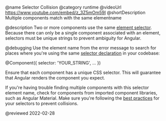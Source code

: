 @name Selector Collision
@category runtime
@videoUrl https://www.youtube.com/embed/z_3Z5mOm59I
@shortDescription Multiple components match with the same elementname

@description
Two or more components use the same [element selector](guide/component-overview#specifying-a-components-css-selector). Because there can only be a single component associated with an element, selectors must be unique strings to prevent ambiguity for Angular.

@debugging
Use the element name from the error message to search for places where you're using the same [selector declaration](guide/architecture-components) in your codebase:

<code-example format="typescript" language="typescript">

&commat;Component({
  selector: 'YOUR_STRING',
  &hellip;
})

</code-example>

Ensure that each component has a unique CSS selector. This will guarantee that Angular renders the component you expect.

If you're having trouble finding multiple components with this selector element name, check for components from imported component libraries, such as Angular Material. Make sure you're following the [best practices](guide/styleguide#component-selectors) for your selectors to prevent collisions.

<!-- links -->

<!-- external links -->

<!-- end links -->

@reviewed 2022-02-28
